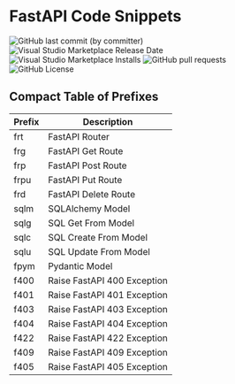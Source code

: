 # FastAPI Code Snippets

![GitHub last commit (by committer)](https://img.shields.io/github/last-commit/souyang/fastapi-snippet)
![Visual Studio Marketplace Release Date](https://img.shields.io/visual-studio-marketplace/release-date/souyang.fastapi-snippet)
![Visual Studio Marketplace Installs](https://img.shields.io/visual-studio-marketplace/i/souyang.fastapi-snippet)
![GitHub pull requests](https://img.shields.io/github/issues-pr/souyang/fastapi-snippet)
![GitHub License](https://img.shields.io/github/license/souyang/fastapi-snippet)

## Compact Table of Prefixes

| Prefix | Description                 |
| ------ | --------------------------- |
| frt    | FastAPI Router              |
| frg    | FastAPI Get Route           |
| frp    | FastAPI Post Route          |
| frpu   | FastAPI Put Route           |
| frd    | FastAPI Delete Route        |
| sqlm   | SQLAlchemy Model            |
| sqlg   | SQL Get From Model          |
| sqlc   | SQL Create From Model       |
| sqlu   | SQL Update From Model       |
| fpym    | Pydantic Model              |
| f400  | Raise FastAPI 400 Exception |
| f401  | Raise FastAPI 401 Exception |
| f403  | Raise FastAPI 403 Exception |
| f404  | Raise FastAPI 404 Exception |
| f422  | Raise FastAPI 422 Exception |
| f409  | Raise FastAPI 409 Exception |
| f405  | Raise FastAPI 405 Exception |

